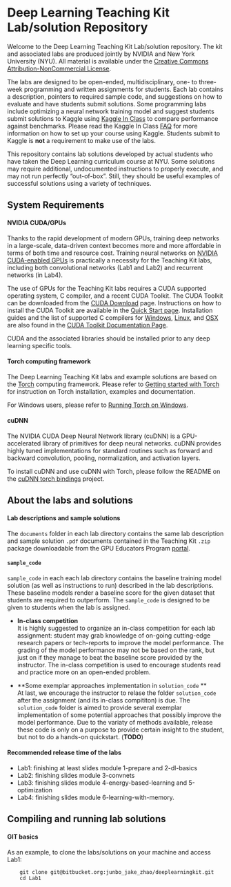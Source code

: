 # Deep Learning Teaching Kit Lab/solution Repository

Welcome to the Deep Learning Teaching Kit Lab/solution repository. The kit and associated labs are produced jointly by NVIDIA and New York University (NYU).  All material is available under the [Creative Commons Attribution-NonCommercial License](http://creativecommons.org/licenses/by-nc/4.0/).

The labs are designed to be open-ended, multidisciplinary, one- to three-week programming and written assignments for students. Each lab contains a description, pointers to required sample code, and suggestions on how to evaluate and have students submit solutions. Some programming labs include optimizing a neural network training model and suggest students submit solutions to Kaggle using [Kaggle In Class](https://inclass.kaggle.com/) to compare performance against benchmarks. Please read the Kaggle In Class [FAQ](https://www.kaggle.com/wiki/KaggleInClass) for more information on how to set up your course using Kaggle. Students submit to Kaggle is **not** a requirement to make use of the labs.

This repository contains lab solutions developed by actual students who have taken the Deep Learning curriculum course at NYU. Some solutions may require additional, undocumented instructions to properly execute, and may not run perfectly “out-of-box”. Still, they should be useful examples of successful solutions using a variety of techniques.

## System Requirements

#### NVIDIA CUDA/GPUs

Thanks to the rapid development of modern GPUs, training deep networks in a large-scale, data-driven context becomes more and more affordable in terms of both time and resource cost.
Training neural networks on [NVIDIA CUDA-enabled GPUs](https://developer.nvidia.com/cuda-gpus) is practically a necessity for the Teaching Kit labs, including both convolutional networks (Lab1 and Lab2) and recurrent networks (in Lab4).

The use of GPUs for the Teaching Kit labs requires a CUDA supported operating system, C compiler, and a recent CUDA Toolkit. The CUDA Toolkit can be downloaded
from the [CUDA Download](https://developer.nvidia.com/cuda-downloads) page. Instructions on how to install the CUDA Toolkit are available in the
[Quick Start page](http://docs.nvidia.com/cuda/cuda-quick-start-guide/index.html). Installation guides and the list of supported C compilers for [Windows](http://docs.nvidia.com/cuda/cuda-installation-guide-microsoft-windows/index.html), [Linux](http://docs.nvidia.com/cuda/cuda-installation-guide-linux/index.html), and
[OSX](http://docs.nvidia.com/cuda/cuda-installation-guide-mac-os-x/index.html) are also found in the [CUDA Toolkit Documentation Page](http://docs.nvidia.com/cuda/index.html).

CUDA and the associated libraries should be installed prior to any deep learning specific tools.

#### Torch computing framework
    
The Deep Learning Teaching Kit labs and example solutions are based on the [Torch](http://torch.ch) computing framework. Please refer to [Getting started with Torch](http://torch.ch/docs/getting-started.html) for instruction on Torch installation, examples and documentation.

For Windows users, please refer to [Running Torch on Windows](https://github.com/torch/torch7/wiki/Windows#using-a-virtual-machine).

#### cuDNN

The NVIDIA CUDA Deep Neural Network library (cuDNN) is a GPU-accelerated library of primitives for deep neural networks. cuDNN provides highly tuned implementations for standard routines such as forward and backward convolution, pooling, normalization, and activation layers.

To install cuDNN and use cuDNN with Torch, please follow the README on the [cuDNN torch bindings](https://github.com/soumith/cudnn.torch) project.

## About the labs and solutions

#### Lab descriptions and sample solutions
The `documents` folder in each lab directory contains the same lab description and sample solution `.pdf` documents contained in the Teaching Kit `.zip` package downloadable from the GPU Educators Program [portal](https://developer.nvidia.com/educators).

#### `sample_code`
`sample_code` in each each lab directory contains the baseline training model solution (as well as instructions to run) described in the lab descriptions. These baseline models render a baseline score for the given dataset that students are required to outperform. The `sample_code` is designed to be given to students when the lab is assigned.

- **In-class competition**    
It is highly suggested to organize an in-class competition for each lab assignment: student may grab knowledge of on-going cutting-edge research papers or tech-reports to improve the model performance.
The grading of the model performance may not be based on the rank, but just on if they manage to beat the baseline score provided by the instructor.
The in-class competition is used to encourage students read and practice more on an open-ended problem.

- **Some exemplar approaches implementation in `solution_code` **   
At last, we encourage the instructor to relase the folder `solution_code` after the assignment (and its in-class compititon) is due. 
The `solution_code` folder is aimed to provide several exemplar implementation of some potential approaches that possibly improve the model performance. Due to the variaty of methods available, release these code is only on a purpose to provide certain insight to the student, but not to do a hands-on quickstart. (**TODO**)

#### Recommended release time of the labs
* Lab1: finishing at least slides module 1-prepare and 2-dl-basics
* Lab2: finishing slides module 3-convnets
* Lab3: finishing slides module 4-energy-based-learning and 5-optimization
* Lab4: finishing slides module 6-learning-with-memory.

## Compiling and running lab solutions

#### GIT basics

As an example, to clone the labs/solutions on your machine and access Lab1:
```
    git clone git@bitbucket.org:junbo_jake_zhao/deeplearningkit.git
    cd Lab1
```